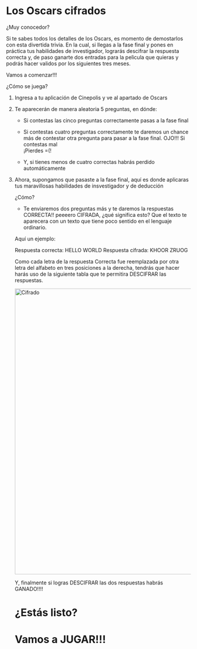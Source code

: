 # Los Oscars cifrados

¿Muy conocedor?

Si te sabes todos los detalles de los Oscars, es momento de demostarlos con esta divertida trivia. En la cual, si llegas a la fase final y pones en práctica tus habilidades de investigador, lograrás descifrar la respuesta correcta y, de paso ganarte dos entradas para la pelìcula que quieras y podrás hacer validos por los siguientes tres meses. 

Vamos a comenzar!!!

¿Cómo se juega?

1) Ingresa a tu aplicación de Cinepolis y ve al apartado de Oscars

2) Te aparecerán de manera aleatoria 5 preguntas, en dónde:
   
   * Si contestas las cinco preguntas correctamente pasas a la fase final
   
   * Si contestas cuatro preguntas correctamente te daremos un chance más de contestar otra pregunta para pasar a la fase final. OJO!!! Si contestas mal      
   ¡Pierdes =(!
   
   * Y, si tienes menos de cuatro correctas habrás perdido automáticamente

3) Ahora, supongamos que pasaste a la fase final, aquí es donde aplicaras tus maravillosas habilidades de insvestigador y de deducción 
   
   ¿Cómo?
    
    - Te enviaremos dos preguntas más y te daremos la respuestas CORRECTA!! peeeero CIFRADA, ¿qué significa esto? 
    Que el texto te aparecera con un texto que tiene poco sentido en el lenguaje ordinario.
    
    Aquí un ejemplo:
    
      Respuesta correcta: HELLO WORLD    Respuesta cifrada:  KHOOR ZRUOG
    
    Como cada letra de la respuesta Correcta fue reemplazada por otra letra del alfabeto en tres posiciones a la derecha, tendrás que hacer harás uso de la 
    siguiente tabla que te permitira DESCIFRAR las respuestas.
    
    <img width="778" alt="Cifrado" src="https://user-images.githubusercontent.com/81124725/116337159-50abb100-a79f-11eb-8ec5-185f63fbef38.png">
    
     
     Y, finalmente si logras DESCIFRAR las dos respuestas habrás GANADO!!!!
   
   
   # ¿Estás listo?
   
   # Vamos a JUGAR!!!
   
